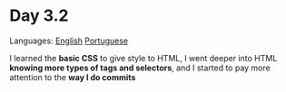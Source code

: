 # Day 3.2

Languages: [English](https://github.com/mayusatori/trybe-exercises/blob/main/exercises/B3/3.2/README.en.md#day-32) [Portuguese](https://github.com/mayusatori/trybe-exercises/tree/main/exercises/B3/3.2#dia-32)

I learned the **basic CSS** to give style to HTML, I went deeper into HTML **knowing more types of tags and selectors**, and I started to pay more attention to the **way I do commits**
